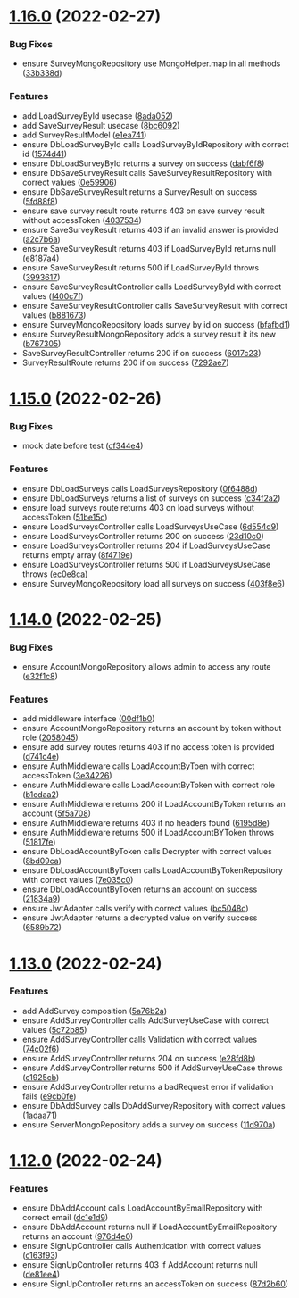 # [1.16.0](https://github.com/DiegoSalas27/NodeJs-Typescript-TDD-Clean-Architecture-e-SOLID/compare/v1.15.0...v1.16.0) (2022-02-27)


### Bug Fixes

* ensure SurveyMongoRepository use MongoHelper.map in all methods ([33b338d](https://github.com/DiegoSalas27/NodeJs-Typescript-TDD-Clean-Architecture-e-SOLID/commit/33b338d673f2a9bd36a3626d0a056106185c9223))


### Features

* add LoadSurveyById usecase ([8ada052](https://github.com/DiegoSalas27/NodeJs-Typescript-TDD-Clean-Architecture-e-SOLID/commit/8ada0521eecaddeb703e51c677aef825f2c3261b))
* add SaveSurveyResult usecase ([8bc6092](https://github.com/DiegoSalas27/NodeJs-Typescript-TDD-Clean-Architecture-e-SOLID/commit/8bc6092c900f5b76efc3c87b0ba24c366b919138))
* add SurveyResultModel ([e1ea741](https://github.com/DiegoSalas27/NodeJs-Typescript-TDD-Clean-Architecture-e-SOLID/commit/e1ea7418c24701b8adb10bef6764de88477a1ae7))
* ensure DbLoadSurveyById calls LoadSurveyByIdRepository with correct id ([1574d41](https://github.com/DiegoSalas27/NodeJs-Typescript-TDD-Clean-Architecture-e-SOLID/commit/1574d41bbe30b9e521cd31035d8b7d6b7b4c7dfd))
* ensure DbLoadSurveyById returns a survey on success ([dabf6f8](https://github.com/DiegoSalas27/NodeJs-Typescript-TDD-Clean-Architecture-e-SOLID/commit/dabf6f87d960cf19c199cfdc0901e039efc42f43))
* ensure DbSaveSurveyResult calls SaveSurveyResultRepository with correct values ([0e59906](https://github.com/DiegoSalas27/NodeJs-Typescript-TDD-Clean-Architecture-e-SOLID/commit/0e599068736ca9194b3aafb5f57bc408f9cf3177))
* ensure DbSaveSurveyResult returns a SurveyResult on success ([5fd88f8](https://github.com/DiegoSalas27/NodeJs-Typescript-TDD-Clean-Architecture-e-SOLID/commit/5fd88f81369d0954e8c1e1d5fea5964621e6e047))
* ensure save survey result route returns 403 on save survey result without accessToken ([4037534](https://github.com/DiegoSalas27/NodeJs-Typescript-TDD-Clean-Architecture-e-SOLID/commit/40375342f5b6c0cef709784df49845a7321241c9))
* ensure SaveSurveyResult returns 403 if an invalid answer is provided ([a2c7b6a](https://github.com/DiegoSalas27/NodeJs-Typescript-TDD-Clean-Architecture-e-SOLID/commit/a2c7b6a88a3108017254c3078d1125927ece49ab))
* ensure SaveSurveyResult returns 403 if LoadSurveyById returns null ([e8187a4](https://github.com/DiegoSalas27/NodeJs-Typescript-TDD-Clean-Architecture-e-SOLID/commit/e8187a4410ef9bd9152018754df7289bc64631bd))
* ensure SaveSurveyResult returns 500 if LoadSurveyById throws ([3993617](https://github.com/DiegoSalas27/NodeJs-Typescript-TDD-Clean-Architecture-e-SOLID/commit/39936179e20ac87315497386c0cda2db01190739))
* ensure SaveSurveyResultController calls LoadSurveyById with correct values ([f400c7f](https://github.com/DiegoSalas27/NodeJs-Typescript-TDD-Clean-Architecture-e-SOLID/commit/f400c7fe16b4cf4fa8fce88e94282f6045335221))
* ensure SaveSurveyResultController calls SaveSurveyResult with correct values ([b881673](https://github.com/DiegoSalas27/NodeJs-Typescript-TDD-Clean-Architecture-e-SOLID/commit/b88167386c476026ced821fed3eb25da219175e9))
* ensure SurveyMongoRepository loads survey by id on success ([bfafbd1](https://github.com/DiegoSalas27/NodeJs-Typescript-TDD-Clean-Architecture-e-SOLID/commit/bfafbd1474bdec5473e5d3c05e3b1abcb99b1b0a))
* ensure SurveyResultMongoRepository adds a survey result it its new ([b767305](https://github.com/DiegoSalas27/NodeJs-Typescript-TDD-Clean-Architecture-e-SOLID/commit/b767305407da0ac91c95bd3995ab383cd20bfd5a))
* SaveSurveyResultController returns 200 if on success ([6017c23](https://github.com/DiegoSalas27/NodeJs-Typescript-TDD-Clean-Architecture-e-SOLID/commit/6017c2335b394d5da8ec6ffba505c83f0a7269ad))
* SurveyResultRoute  returns 200 if on success ([7292ae7](https://github.com/DiegoSalas27/NodeJs-Typescript-TDD-Clean-Architecture-e-SOLID/commit/7292ae7ca0dba70b09199db17833efeef74a0197))



# [1.15.0](https://github.com/DiegoSalas27/NodeJs-Typescript-TDD-Clean-Architecture-e-SOLID/compare/v1.14.0...v1.15.0) (2022-02-26)


### Bug Fixes

* mock date before test ([cf344e4](https://github.com/DiegoSalas27/NodeJs-Typescript-TDD-Clean-Architecture-e-SOLID/commit/cf344e4a38d1f1e4bbfde4627b299220a9798554))


### Features

* ensure DbLoadSurveys calls LoadSurveysRepository ([0f6488d](https://github.com/DiegoSalas27/NodeJs-Typescript-TDD-Clean-Architecture-e-SOLID/commit/0f6488d7aa4dd55e8cbbbeb74bcde81738aba8b4))
* ensure DbLoadSurveys returns a list of surveys on success ([c34f2a2](https://github.com/DiegoSalas27/NodeJs-Typescript-TDD-Clean-Architecture-e-SOLID/commit/c34f2a26639bc373be28f8da7cf5a54565c264ee))
* ensure load surveys route returns 403 on load surveys without accessToken ([51be15c](https://github.com/DiegoSalas27/NodeJs-Typescript-TDD-Clean-Architecture-e-SOLID/commit/51be15c103bdc4fc3c20ef943fbb9c1b5841ef15))
* ensure LoadSurveysController calls LoadSurveysUseCase ([6d554d9](https://github.com/DiegoSalas27/NodeJs-Typescript-TDD-Clean-Architecture-e-SOLID/commit/6d554d914d917aa16d333e249b341b21a2179b6b))
* ensure LoadSurveysController returns 200 on success ([23d10c0](https://github.com/DiegoSalas27/NodeJs-Typescript-TDD-Clean-Architecture-e-SOLID/commit/23d10c0416ced8ec91c808bba005400658a9ef47))
* ensure LoadSurveysController returns 204 if LoadSurveysUseCase returns empty array ([8f4719e](https://github.com/DiegoSalas27/NodeJs-Typescript-TDD-Clean-Architecture-e-SOLID/commit/8f4719e4a34b0ae631c14f6bbfa6c3aacae215e3))
* ensure LoadSurveysController returns 500 if LoadSurveysUseCase throws ([ec0e8ca](https://github.com/DiegoSalas27/NodeJs-Typescript-TDD-Clean-Architecture-e-SOLID/commit/ec0e8ca1c9a1e88d7e0a35100a0bc8bd9d5866e2))
* ensure SurveyMongoRepository load all surveys on success ([403f8e6](https://github.com/DiegoSalas27/NodeJs-Typescript-TDD-Clean-Architecture-e-SOLID/commit/403f8e61d88de950407a0676245b3cd43df35afc))



# [1.14.0](https://github.com/DiegoSalas27/NodeJs-Typescript-TDD-Clean-Architecture-e-SOLID/compare/v1.13.0...v1.14.0) (2022-02-25)


### Bug Fixes

* ensure AccountMongoRepository allows admin to access any route ([e32f1c8](https://github.com/DiegoSalas27/NodeJs-Typescript-TDD-Clean-Architecture-e-SOLID/commit/e32f1c87d1cbd92d472be9f29f20bb19ba6182e2))


### Features

* add middleware interface ([00df1b0](https://github.com/DiegoSalas27/NodeJs-Typescript-TDD-Clean-Architecture-e-SOLID/commit/00df1b0a31f22521d140d7591987adfd8fb3e507))
* ensure AccountMongoRepository returns an account by token without role ([2058045](https://github.com/DiegoSalas27/NodeJs-Typescript-TDD-Clean-Architecture-e-SOLID/commit/2058045b9cc38865fd6c33e09c99e2f6eb0d56ae))
* ensure add survey routes returns 403 if no access token is provided ([d741c4e](https://github.com/DiegoSalas27/NodeJs-Typescript-TDD-Clean-Architecture-e-SOLID/commit/d741c4ecb75ba3b03c0c2a606ce24c700bca5b15))
* ensure AuthMiddleware calls LoadAccountByToen with correct accessToken ([3e34226](https://github.com/DiegoSalas27/NodeJs-Typescript-TDD-Clean-Architecture-e-SOLID/commit/3e3422603636a230704d65cc09c7466a05f37a91))
* ensure AuthMiddleware calls LoadAccountByToken with correct role ([b1edaa2](https://github.com/DiegoSalas27/NodeJs-Typescript-TDD-Clean-Architecture-e-SOLID/commit/b1edaa2ce33a193902bca020f25d0902fb941278))
* ensure AuthMiddleware returns 200 if LoadAccountByToken returns an account ([5f5a708](https://github.com/DiegoSalas27/NodeJs-Typescript-TDD-Clean-Architecture-e-SOLID/commit/5f5a708297814af3c94cf66b62bc870be8c93e4f))
* ensure AuthMiddleware returns 403 if no headers found ([6195d8e](https://github.com/DiegoSalas27/NodeJs-Typescript-TDD-Clean-Architecture-e-SOLID/commit/6195d8e094f539f8404f280bbeb01f4f2ad85a37))
* ensure AuthMiddleware returns 500 if LoadAccountBYToken throws ([51817fe](https://github.com/DiegoSalas27/NodeJs-Typescript-TDD-Clean-Architecture-e-SOLID/commit/51817fefbb4b310b0befefdc909418d3cf68f5b8))
* ensure DbLoadAccountByToken calls Decrypter with correct values ([8bd09ca](https://github.com/DiegoSalas27/NodeJs-Typescript-TDD-Clean-Architecture-e-SOLID/commit/8bd09cadace759257ed6a1e56bb23aab295fc089))
* ensure DbLoadAccountByToken calls LoadAccountByTokenRepository with correct values ([7e035c0](https://github.com/DiegoSalas27/NodeJs-Typescript-TDD-Clean-Architecture-e-SOLID/commit/7e035c0caaf1b76df821daec1c658f6a58f971dd))
* ensure DbLoadAccountByToken returns an account on success ([21834a9](https://github.com/DiegoSalas27/NodeJs-Typescript-TDD-Clean-Architecture-e-SOLID/commit/21834a9678340ec2a2160d013b357541098c8d51))
* ensure JwtAdapter calls verify with correct values ([bc5048c](https://github.com/DiegoSalas27/NodeJs-Typescript-TDD-Clean-Architecture-e-SOLID/commit/bc5048ce6f5ffce656c2076a994cff27e438ab16))
* ensure JwtAdapter returns a decrypted value on verify success ([6589b72](https://github.com/DiegoSalas27/NodeJs-Typescript-TDD-Clean-Architecture-e-SOLID/commit/6589b72c7b426a26b22ebe6557b5b55f3ea89d29))



# [1.13.0](https://github.com/DiegoSalas27/NodeJs-Typescript-TDD-Clean-Architecture-e-SOLID/compare/v1.12.0...v1.13.0) (2022-02-24)


### Features

* add AddSurvey composition ([5a76b2a](https://github.com/DiegoSalas27/NodeJs-Typescript-TDD-Clean-Architecture-e-SOLID/commit/5a76b2a09334b1e2601a878402ab8ebbaef9d518))
* ensure AddSurveyController calls AddSurveyUseCase with correct values ([5c72b85](https://github.com/DiegoSalas27/NodeJs-Typescript-TDD-Clean-Architecture-e-SOLID/commit/5c72b85cbe61ed696d38a0c997d90d9105c3cacc))
* ensure AddSurveyController calls Validation with correct values ([74c02f6](https://github.com/DiegoSalas27/NodeJs-Typescript-TDD-Clean-Architecture-e-SOLID/commit/74c02f6379aa5bf165e24f9acbdaf31a2ab2f30a))
* ensure AddSurveyController returns 204 on success ([e28fd8b](https://github.com/DiegoSalas27/NodeJs-Typescript-TDD-Clean-Architecture-e-SOLID/commit/e28fd8b6aef32cd41a0dcf75cc43a59d13869ccd))
* ensure AddSurveyController returns 500 if AddSurveyUseCase throws ([c1925cb](https://github.com/DiegoSalas27/NodeJs-Typescript-TDD-Clean-Architecture-e-SOLID/commit/c1925cbe7f321a964c4256806237856738333070))
* ensure AddSurveyController returns a badRequest error if validation fails ([e9cb0fe](https://github.com/DiegoSalas27/NodeJs-Typescript-TDD-Clean-Architecture-e-SOLID/commit/e9cb0fed4136ff1f4b1ed641360baea5f2118ce6))
* ensure DbAddSurvey calls DbAddSurveyRepository with correct values ([1adaa71](https://github.com/DiegoSalas27/NodeJs-Typescript-TDD-Clean-Architecture-e-SOLID/commit/1adaa712afc2601a88e33a5d5e634511c50db8c8))
* ensure ServerMongoRepository adds a survey on success ([11d970a](https://github.com/DiegoSalas27/NodeJs-Typescript-TDD-Clean-Architecture-e-SOLID/commit/11d970a56be20c0d6e7dde2d1f4e25c8eba920ed))



# [1.12.0](https://github.com/DiegoSalas27/NodeJs-Typescript-TDD-Clean-Architecture-e-SOLID/compare/v1.11.0...v1.12.0) (2022-02-24)


### Features

* ensure DbAddAccount calls LoadAccountByEmailRepository with correct email ([dc1e1d9](https://github.com/DiegoSalas27/NodeJs-Typescript-TDD-Clean-Architecture-e-SOLID/commit/dc1e1d9a1e049784707c22df98b15e3b2f30fa0b))
* ensure DbAddAccount returns null if LoadAccountByEmailRepository returns an account ([976d4e0](https://github.com/DiegoSalas27/NodeJs-Typescript-TDD-Clean-Architecture-e-SOLID/commit/976d4e0cce97ad068c71e8642b5a90c55fc57c5f))
* ensure SignUpController calls Authentication with correct values ([c163f93](https://github.com/DiegoSalas27/NodeJs-Typescript-TDD-Clean-Architecture-e-SOLID/commit/c163f930570efe0e9249ce30b5a8bd8a162c441f))
* ensure SignUpController returns 403 if AddAccount returns null ([de81ee4](https://github.com/DiegoSalas27/NodeJs-Typescript-TDD-Clean-Architecture-e-SOLID/commit/de81ee4cf474d512708b14d26cafbd93fdba4e94))
* ensure SignUpController returns an accessToken on success ([87d2b60](https://github.com/DiegoSalas27/NodeJs-Typescript-TDD-Clean-Architecture-e-SOLID/commit/87d2b601b97c4490b2548b11bf56927273d1b245))



